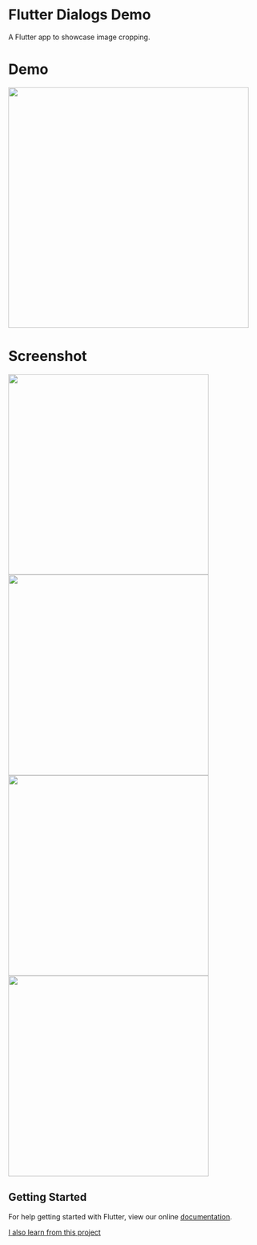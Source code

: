 # Flutter Dialogs Demo
A Flutter app to showcase image cropping.


# Demo
<img height="480px" src="https://github.com/nb312/flutter_cropper_image/tree/master/screens/screen.gif">



# Screenshot
<img height="400px" src="https://github.com/nb312/flutter_cropper_image/tree/master/screens/select_pic.png"> 
<img height="400px" src="https://github.com/nb312/flutter_cropper_image/tree/master/screens/crop_before.png">
<img height="400px" src="https://github.com/nb312/flutter_cropper_image/tree/master/screens/crop_pic.png"> 
<img height="400px" src="https://github.com/nb312/flutter_cropper_image/tree/master/screens/reset_pic.png"> 

## Getting Started

For help getting started with Flutter, view our online
[documentation](https://flutter.io/).

[I also learn from this project](https://github.com/flutter-devs/flutter_image_cropper_demo)
